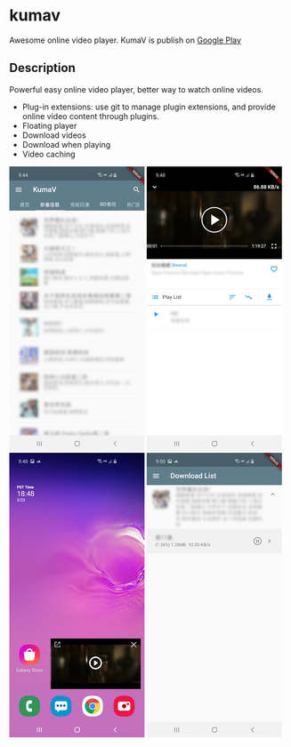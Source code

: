 # kumav

Awesome online video player. KumaV is publish on [Google Play](https://play.google.com/store/apps/details?id=com.ero.kumav)

## Description

Powerful easy online video player, better way to watch online videos.

* Plug-in extensions: use git to manage plugin extensions, and provide online video content through plugins.
* Floating player
* Download videos
* Download when playing
* Video caching

![main](screenshots/s1.jpeg)
![player](screenshots/s2.jpeg)
![floating](screenshots/s3.jpeg)
![downloading](screenshots/s4.jpeg)